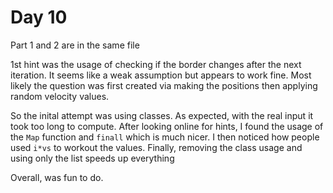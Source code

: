 # Day 10

Part 1 and 2 are in the same file

1st hint was the usage of checking if the border changes after the next iteration. It seems like a weak assumption but appears to work fine. Most likely the question was first created via making the positions then applying random velocity values.

So the inital attempt was using classes. As expected, with the real input it took too long to compute.
After looking online for hints, I found the usage of the `Map` function and `finall` which is much nicer.
I then noticed how people used `i*vs` to workout the values. Finally, removing the class usage and using only the list speeds up everything

Overall, was fun to do.

